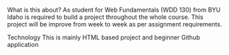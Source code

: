What is this about?
As student for Web Fundamentals (WDD 130) from BYU Idaho is required to build a project throughout the whole course. This project will be improve from week to week as per assignment requirements.

Technology
This is mainly HTML based project and beginner Github application
